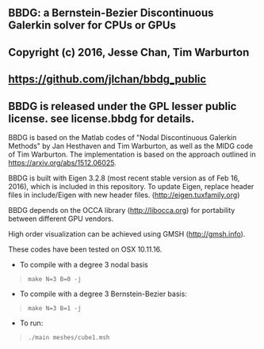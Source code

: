 ## BBDG: a Bernstein-Bezier Discontinuous Galerkin solver for CPUs or GPUs
## Copyright (c) 2016, Jesse Chan, Tim Warburton
## https://github.com/jlchan/bbdg_public
## BBDG is released under the GPL lesser public license. see license.bbdg for details.

BBDG is based on the Matlab codes of "Nodal Discontinuous Galerkin Methods" by Jan Hesthaven and Tim Warburton, as well as the MIDG code of Tim Warburton. The implementation is based on the approach outlined in https://arxiv.org/abs/1512.06025. 

BBDG is built with Eigen 3.2.8 (most recent stable version as of Feb 16, 2016), which is included in this repository. 
To update Eigen, replace header files in include/Eigen with new header files. (http://eigen.tuxfamily.org)

BBDG depends on the OCCA library (http://libocca.org) for portability between different GPU vendors. 

High order visualization can be achieved using GMSH (http://gmsh.info).

These codes have been tested on OSX 10.11.16.

- To compile with a degree 3 nodal basis 

> `make N=3 B=0 -j`

- To compile with a degree 3 Bernstein-Bezier basis:

> `make N=3 B=1 -j`

- To run:

> `./main meshes/cube1.msh`


